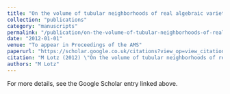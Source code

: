 ```yaml
---
title: "On the volume of tubular neighborhoods of real algebraic varieties"
collection: "publications"
category: "manuscripts"
permalink: "/publication/on-the-volume-of-tubular-neighborhoods-of-real-algebraic-varieties"
date: "2012-01-01"
venue: "To appear in Proceedings of the AMS"
paperurl: "https://scholar.google.co.uk/citations?view_op=view_citation&hl=en&user=ALeJ0sAAAAAJ&pagesize=100&sortby=pubdate&citation_for_view=ALeJ0sAAAAAJ:8k81kl-MbHgC"
citation: "M Lotz (2012) \"On the volume of tubular neighborhoods of real algebraic varieties.\" <i>To appear in Proceedings of the AMS</i>"
authors: "M Lotz"
---
```


For more details, see the Google Scholar entry linked above.
